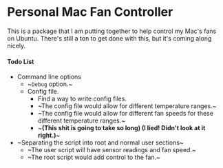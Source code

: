 Personal Mac Fan Controller
======
This is a package that I am putting together to help control my Mac's fans on Ubuntu. There's still a ton to get done with this, but it's coming along nicely.

#### Todo List
* Command line options
  * ~`Debug` option.~
  * Config file.
    * Find a way to write config files.
    * ~The config file would allow for different temperature ranges.~
    * ~The config file would allow for different fan speeds for these different temperature ranges.~
    * ~**(This shit is going to take so long) (I lied! Didn't look at it right.)**~
* ~Separating the script into root and normal user sections~
  * ~The user script will have sensor readings and fan speed.~
  * ~The root script would add control to the fan.~
